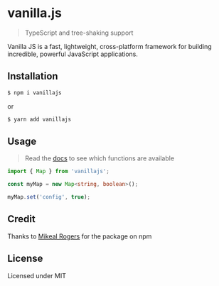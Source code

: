 # vanilla.js

> TypeScript and tree-shaking support

Vanilla JS is a fast, lightweight, cross-platform framework for building incredible, powerful JavaScript applications.

## Installation

```sh
$ npm i vanillajs
```

or

```sh
$ yarn add vanillajs
```

## Usage

> Read the [docs](https://developer.mozilla.org/en-US/docs/Web/JavaScript/Reference/Global_Objects) to see which functions are available

```ts
import { Map } from 'vanillajs';

const myMap = new Map<string, boolean>();

myMap.set('config', true);
```

## Credit

Thanks to [Mikeal Rogers](https://github.com/mikeal) for the package on npm

## License

Licensed under MIT
